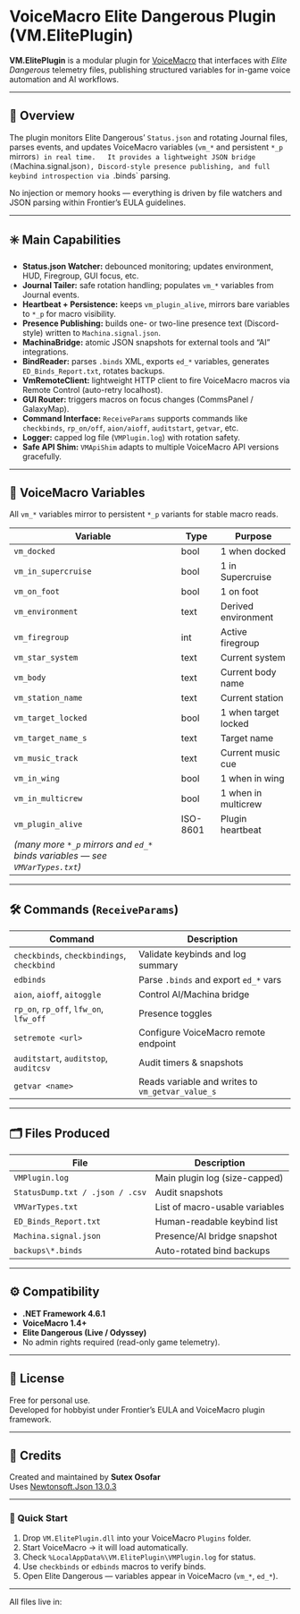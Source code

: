 # VoiceMacro Elite Dangerous Plugin (VM.ElitePlugin)

**VM.ElitePlugin** is a modular plugin for [VoiceMacro](https://www.voicemacro.net/) that interfaces with *Elite Dangerous* telemetry files, publishing structured variables for in-game voice automation and AI workflows.

---

## 🚀 Overview
The plugin monitors Elite Dangerous’ `Status.json` and rotating Journal files, parses events, and updates VoiceMacro variables (`vm_*` and persistent `*_p` mirrors`) in real time.  
It provides a lightweight JSON bridge (`Machina.signal.json`), Discord-style presence publishing, and full keybind introspection via `.binds` parsing.

No injection or memory hooks — everything is driven by file watchers and JSON parsing within Frontier’s EULA guidelines.

---

## ✳️ Main Capabilities
- **Status.json Watcher:** debounced monitoring; updates environment, HUD, Firegroup, GUI focus, etc.  
- **Journal Tailer:** safe rotation handling; populates `vm_*` variables from Journal events.  
- **Heartbeat + Persistence:** keeps `vm_plugin_alive`, mirrors bare variables to `*_p` for macro visibility.  
- **Presence Publishing:** builds one- or two-line presence text (Discord-style) written to `Machina.signal.json`.  
- **MachinaBridge:** atomic JSON snapshots for external tools and “AI” integrations.  
- **BindReader:** parses `.binds` XML, exports `ed_*` variables, generates `ED_Binds_Report.txt`, rotates backups.  
- **VmRemoteClient:** lightweight HTTP client to fire VoiceMacro macros via Remote Control (auto-retry localhost).  
- **GUI Router:** triggers macros on focus changes (CommsPanel / GalaxyMap).  
- **Command Interface:** `ReceiveParams` supports commands like `checkbinds`, `rp_on/off`, `aion/aioff`, `auditstart`, `getvar`, etc.  
- **Logger:** capped log file (`VMPlugin.log`) with rotation safety.  
- **Safe API Shim:** `VMApiShim` adapts to multiple VoiceMacro API versions gracefully.

---

## 🧩 VoiceMacro Variables
All `vm_*` variables mirror to persistent `*_p` variants for stable macro reads.

| Variable | Type | Purpose |
|-----------|------|----------|
| `vm_docked` | bool | 1 when docked |
| `vm_in_supercruise` | bool | 1 in Supercruise |
| `vm_on_foot` | bool | 1 on foot |
| `vm_environment` | text | Derived environment |
| `vm_firegroup` | int | Active firegroup |
| `vm_star_system` | text | Current system |
| `vm_body` | text | Current body name |
| `vm_station_name` | text | Current station |
| `vm_target_locked` | bool | 1 when target locked |
| `vm_target_name_s` | text | Target name |
| `vm_music_track` | text | Current music cue |
| `vm_in_wing` | bool | 1 when in wing |
| `vm_in_multicrew` | bool | 1 when in multicrew |
| `vm_plugin_alive` | ISO-8601 | Plugin heartbeat |
| *(many more `*_p` mirrors and `ed_*` binds variables — see `VMVarTypes.txt`)* |

---

## 🛠️ Commands (`ReceiveParams`)
| Command | Description |
|----------|--------------|
| `checkbinds`, `checkbindings`, `checkbind` | Validate keybinds and log summary |
| `edbinds` | Parse `.binds` and export `ed_*` vars |
| `aion`, `aioff`, `aitoggle` | Control AI/Machina bridge |
| `rp_on`, `rp_off`, `lfw_on`, `lfw_off` | Presence toggles |
| `setremote <url>` | Configure VoiceMacro remote endpoint |
| `auditstart`, `auditstop`, `auditcsv` | Audit timers & snapshots |
| `getvar <name>` | Reads variable and writes to `vm_getvar_value_s` |

---

## 🗂️ Files Produced
| File | Description |
|------|--------------|
| `VMPlugin.log` | Main plugin log (size-capped) |
| `StatusDump.txt / .json / .csv` | Audit snapshots |
| `VMVarTypes.txt` | List of macro-usable variables |
| `ED_Binds_Report.txt` | Human-readable keybind list |
| `Machina.signal.json` | Presence/AI bridge snapshot |
| `backups\*.binds` | Auto-rotated bind backups | 


---

## ⚙️ Compatibility
- **.NET Framework 4.6.1**
- **VoiceMacro 1.4+**
- **Elite Dangerous (Live / Odyssey)**
- No admin rights required (read-only game telemetry).

---

## 📄 License
Free for personal use.  
Developed for hobbyist under Frontier’s EULA and VoiceMacro plugin framework.

---

## 🧾 Credits
Created and maintained by **Sutex Osofar**  
Uses [Newtonsoft.Json 13.0.3](https://www.newtonsoft.com/json)

---

### 🔖 Quick Start
1. Drop `VM.ElitePlugin.dll` into your VoiceMacro `Plugins` folder.  
2. Start VoiceMacro → it will load automatically.  
3. Check `%LocalAppData%\VM.ElitePlugin\VMPlugin.log` for status.  
4. Use `checkbinds` or `edbinds` macros to verify binds.  
5. Open Elite Dangerous — variables appear in VoiceMacro (`vm_*`, `ed_*`).

---

All files live in:
